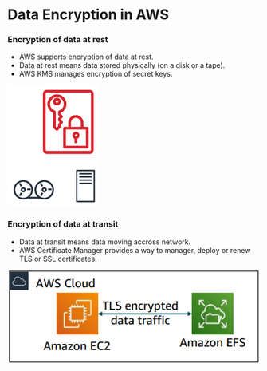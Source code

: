 # Data Encryption in AWS

### Encryption of data at rest

- AWS supports encryption of data at rest.
- Data at rest means data stored physically (on a disk or a tape).
- AWS KMS manages encryption of secret keys.

![Data at Rest](./images/data-at-rest.png)

### Encryption of data at transit

- Data at transit means data moving accross network.
- AWS Certificate Manager provides a way to manager, deploy or renew TLS or SSL certificates.

![Data at Transit](./images/data-in-transit.png)